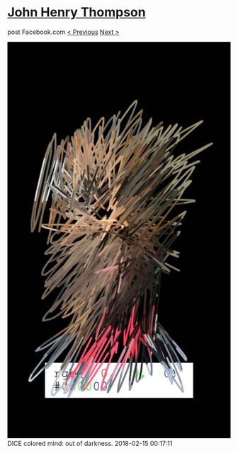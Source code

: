 # [John Henry Thompson](../README.md)
post Facebook.com
[< Previous](2018-02-15-1.md) [Next >](2018-02-14-1.md)

[![](../media/2018-02-15/Timeline-Photos-DICE-colored-mind-out-of-darkness.jpg)](../README.md)
DICE colored mind: out of darkness.
2018-02-15 00:17:11